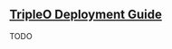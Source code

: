 ## [TripleO Deployment Guide](https://docs.openstack.org/project-deploy-guide/tripleo-docs/latest/)

TODO

